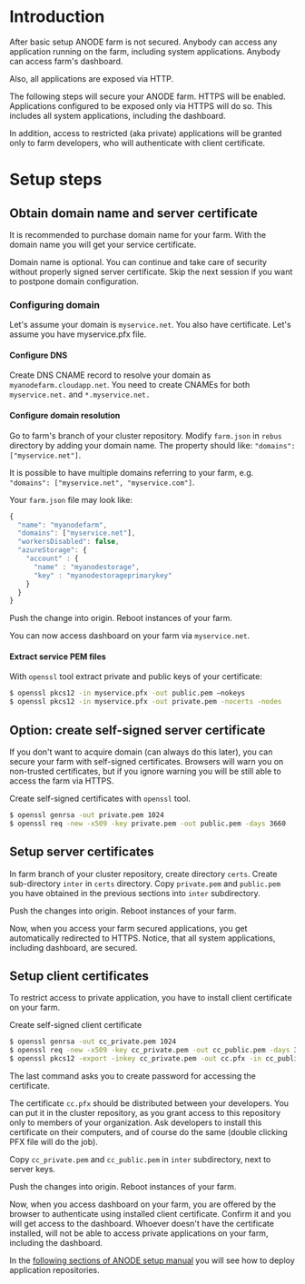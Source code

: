 # Introduction

After basic setup ANODE farm is not secured. Anybody can access any application running on the farm, including system applications. Anybody can access farm's dashboard.

Also, all applications are exposed via HTTP.

The following steps will secure your ANODE farm. HTTPS will be enabled. Applications configured to be exposed only via HTTPS will do so. This includes all system applications, including the dashboard.

In addition, access to restricted (aka private) applications will be granted only to farm developers, who will authenticate with client certificate.

# Setup steps

## Obtain domain name and server certificate

It is recommended to purchase domain name for your farm. With the domain name you will get your service certificate.

Domain name is optional. You can continue and take care of security without properly signed server certificate. Skip the next session if you want to postpone domain configuration.

### Configuring domain

Let's assume your domain is ```myservice.net```. You also have certificate. Let's assume you have myservice.pfx file.

#### Configure DNS

Create DNS CNAME record to resolve your domain as ```myanodefarm.cloudapp.net```. You need to create CNAMEs for both ```myservice.net.``` and ```*.myservice.net.```

#### Configure domain resolution

Go to farm's branch of your cluster repository. Modify ```farm.json``` in ```rebus``` directory by adding your domain name. The property should like: ```"domains": ["myservice.net"]```.

It is possible to have multiple domains referring to your farm, e.g. ```"domains": ["myservice.net", "myservice.com"]```.

Your ```farm.json``` file may look like:

```javascript
{
  "name": "myanodefarm",
  "domains": ["myservice.net"],  
  "workersDisabled": false,
  "azureStorage": {
    "account" : {
      "name" : "myanodestorage",
      "key" : "myanodestorageprimarykey"
    }
  }
}
```

Push the change into origin. Reboot instances of your farm.

You can now access dashboard on your farm via ```myservice.net```.

#### Extract service PEM files

With ```openssl``` tool extract private and public keys of your certificate:

```bash
$ openssl pkcs12 -in myservice.pfx -out public.pem –nokeys
$ openssl pkcs12 -in myservice.pfx -out private.pem -nocerts -nodes
```

## Option: create self-signed server certificate

If you don't want to acquire domain (can always do this later), you can secure your farm with self-signed certificates. Browsers will warn you on non-trusted certificates, but if you ignore warning you will be still able to access the farm via HTTPS.

Create self-signed certificates with ```openssl``` tool.

```bash
$ openssl genrsa -out private.pem 1024
$ openssl req -new -x509 -key private.pem -out public.pem -days 3660
```

## Setup server certificates

In farm branch of your cluster repository, create directory ```certs```. Create sub-directory ```inter``` in ```certs``` directory. Copy ```private.pem``` and ```public.pem``` you have obtained in the previous sections into ```inter``` subdirectory.

Push the changes into origin. Reboot instances of your farm.

Now, when you access your farm secured applications, you get automatically redirected to HTTPS. Notice, that all system applications, including dashboard, are secured.

## Setup client certificates

To restrict access to private application, you have to install client certificate on your farm.

Create self-signed client certificate

```bash
$ openssl genrsa -out cc_private.pem 1024
$ openssl req -new -x509 -key cc_private.pem -out cc_public.pem -days 3660
$ openssl pkcs12 -export -inkey cc_private.pem -out cc.pfx -in cc_public.pem
```

The last command asks you to create password for accessing the certificate.

The certificate ```cc.pfx``` should be distributed between your developers. You can put it in the cluster repository, as you grant access to this repository only to members of your organization. Ask developers to install this certificate on their computers, and of course do the same (double clicking PFX file will do the job).

Copy ```cc_private.pem``` and ```cc_public.pem``` in ```inter``` subdirectory, next to server keys.

Push the changes into origin. Reboot instances of your farm.

Now, when you access dashboard on your farm, you are offered by the browser to authenticate using installed client certificate. Confirm it and you will get access to the dashboard. Whoever doesn't have the certificate installed, will not be able to access private applications on your farm, including the dashboard.

In the [following sections of ANODE setup manual](https://github.com/anodejs/anodejs#setup-anode-farm) you will see how to deploy application repositories.